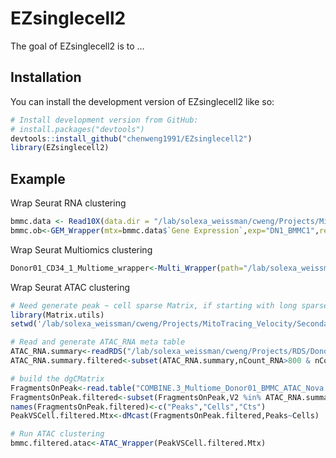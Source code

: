 
# EZsinglecell2

<!-- badges: start -->
<!-- badges: end -->

The goal of EZsinglecell2 is to ...

## Installation

You can install the development version of EZsinglecell2 like so:

``` r
# Install development version from GitHub:
# install.packages("devtools")
devtools::install_github("chenweng1991/EZsinglecell2")
library(EZsinglecell2)
```

## Example


Wrap Seurat RNA clustering

``` r
bmmc.data <- Read10X(data.dir = "/lab/solexa_weissman/cweng/Projects/MitoTracing_Velocity/SecondaryAnalysis/Donor01_BMMC_1/CellRanger/Donor01_BMMC_1/outs/filtered_feature_bc_matrix")
bmmc.ob<-GEM_Wrapper(mtx=bmmc.data$`Gene Expression`,exp="DN1_BMMC1",res=0.5)
```


Wrap Seurat Multiomics clustering

``` r
Donor01_CD34_1_Multiome_wrapper<-Multi_Wrapper(path="/lab/solexa_weissman/cweng/Projects/MitoTracing_Velocity/SecondaryAnalysis/Donor01_CD34_1_Multiomekit/CellRanger/Donor01_CD34_1/outs")
```


Wrap Seurat ATAC clustering

``` r
# Need generate peak ~ cell sparse Matrix, if starting with long sparse matrix
library(Matrix.utils)
setwd('/lab/solexa_weissman/cweng/Projects/MitoTracing_Velocity/SecondaryAnalysis/Donor01_BMMC_1')

# Read and generate ATAC_RNA meta table
ATAC_RNA.summary<-readRDS("/lab/solexa_weissman/cweng/Projects/RDS/Donor1_bmmc01_ATAC_RNA.summary.RDS")
ATAC_RNA.summary.filtered<-subset(ATAC_RNA.summary,nCount_RNA>800 & nCount_RNA<25000 & UniqFragment>1500)

# build the dgCMatrix
FragmentsOnPeak<-read.table("COMBINE.3_Multiome_Donor01_BMMC_ATAC_Nova.uniqmapped.Peak_bc_sparse_mtx")
FragmentsOnPeak.filtered<-subset(FragmentsOnPeak,V2 %in% ATAC_RNA.summary.filtered$ATACBC)
names(FragmentsOnPeak.filtered)<-c("Peaks","Cells","Cts")
PeakVSCell.filtered.Mtx<-dMcast(FragmentsOnPeak.filtered,Peaks~Cells)

# Run ATAC clustering
bmmc.filtered.atac<-ATAC_Wrapper(PeakVSCell.filtered.Mtx)
```
